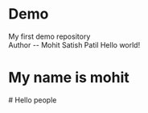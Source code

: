 # Demo
My first demo repository
<br>
Author -- Mohit Satish Patil
Hello world!
<h1>My name is mohit</h1>
# Hello people
